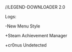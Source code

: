 //LEGEND-DOWNLOADER 2.0

Logs:

-New Menu Style

+Steam Achievement Manager

+cr0nus Undetected 



